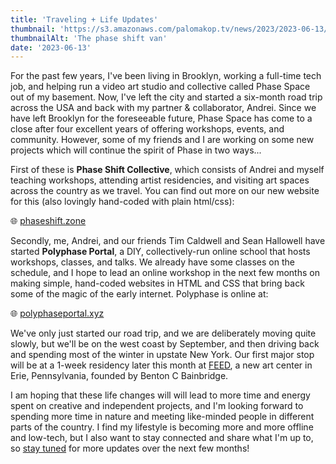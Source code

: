 ```yaml
---
title: 'Traveling + Life Updates'
thumbnail: 'https://s3.amazonaws.com/palomakop.tv/news/2023/2023-06-13/van.jpg'
thumbnailAlt: 'The phase shift van'
date: '2023-06-13'
---
```


For the past few years, I've been living in Brooklyn, working a full-time tech job, and helping run a video art studio and collective called Phase Space out of my basement. Now, I've left the city and started a six-month road trip across the USA and back with my partner &amp; collaborator, Andrei. Since we have left Brooklyn for the foreseeable future, Phase Space has come to a close after four excellent years of offering workshops, events, and community. However, some of my friends and I are working on some new projects which will continue the spirit of Phase in two ways...

First of these is **Phase Shift Collective**, which consists of Andrei and myself teaching workshops, attending artist residencies, and visiting art spaces across the country as we travel. You can find out more on our new website for this (also lovingly hand-coded with plain html/css):

🌐 <a href="https://phaseshift.zone" rel="noopener" target="_blank">phaseshift.zone</a>

Secondly, me, Andrei, and our friends Tim Caldwell and Sean Hallowell have started **Polyphase Portal**, a DIY, collectively-run online school that hosts workshops, classes, and talks. We already have some classes on the schedule, and I hope to lead an online workshop in the next few months on making simple, hand-coded websites in HTML and CSS that bring back some of the magic of the early internet. Polyphase is online at:

🌐 <a href="https://polyphaseportal.xyz" rel="noopener" target="_blank">polyphaseportal.xyz</a>

We've only just started our road trip, and we are deliberately moving quite slowly, but we'll be on the west coast by September, and then driving back and spending most of the winter in upstate New York. Our first major stop will be at a 1-week residency later this month at <a href="https://feed.art" rel="noopener" target="_blank">FEED</a>, a new art center in Erie, Pennsylvania, founded by Benton C Bainbridge.

I am hoping that these life changes will will lead to more time and energy spent on creative and independent projects, and I'm looking forward to spending more time in nature and meeting like-minded people in different parts of the country. I find my lifestyle is becoming more and more offline and low-tech, but I also want to stay connected and share what I'm up to, so <a href="/newsletter">stay tuned</a> for more updates over the next few months!

